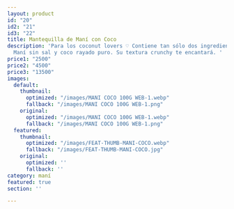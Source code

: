 ```yaml
---
layout: product
id: "20"
id2: "21"
id3: "22"
title: Mantequilla de Maní con Coco
description: 'Para los coconut lovers ♡ Contiene tan sólo dos ingredientes locales:
  Maní sin sal y coco rayado puro. Su textura crunchy te encantará. '
price1: "2500"
price2: "4500"
price3: "13500"
images:
  default:
    thumbnail:
      optimized: "/images/MANI COCO 100G WEB-1.webp"
      fallback: "/images/MANI COCO 100G WEB-1.png"
    original:
      optimized: "/images/MANI COCO 100G WEB-1.webp"
      fallback: "/images/MANI COCO 100G WEB-1.png"
  featured:
    thumbnail:
      optimized: "/images/FEAT-THUMB-MANI-COCO.webp"
      fallback: "/images/FEAT-THUMB-MANI-COCO.jpg"
    original:
      optimized: ''
      fallback: ''
category: maní
featured: true
section: ''

---
```

